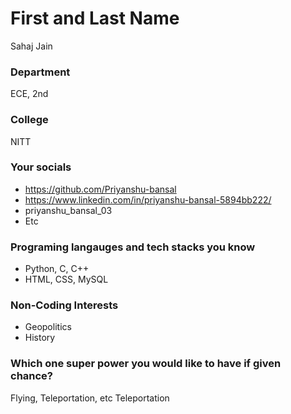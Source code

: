 # First and Last Name

Sahaj Jain

### Department

ECE, 2nd

### College

NITT

### Your socials

- https://github.com/Priyanshu-bansal
- https://www.linkedin.com/in/priyanshu-bansal-5894bb222/
- priyanshu_bansal_03
- Etc

### Programing langauges and tech stacks you know

- Python, C, C++
- HTML, CSS, MySQL

### Non-Coding Interests

- Geopolitics
- History

### Which one super power you would like to have if given chance?

Flying, Teleportation, etc
Teleportation
